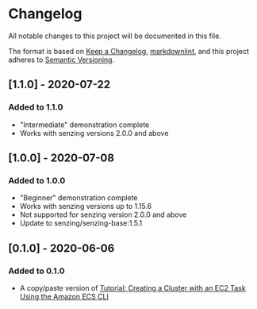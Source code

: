 # Changelog

All notable changes to this project will be documented in this file.

The format is based on [Keep a Changelog](https://keepachangelog.com/en/1.0.0/),
[markdownlint](https://dlaa.me/markdownlint/),
and this project adheres to [Semantic Versioning](https://semver.org/spec/v2.0.0.html).

## [1.1.0] - 2020-07-22

### Added to 1.1.0

- "Intermediate" demonstration complete
- Works with senzing versions 2.0.0 and above

## [1.0.0] - 2020-07-08

### Added to 1.0.0

- "Beginner" demonstration complete
- Works with senzing versions up to 1.15.6
- Not supported for senzing version 2.0.0 and above
- Update to senzing/senzing-base:1.5.1

## [0.1.0] - 2020-06-06

### Added to 0.1.0

- A copy/paste version of
  [Tutorial: Creating a Cluster with an EC2 Task Using the Amazon ECS CLI](https://docs.aws.amazon.com/AmazonECS/latest/developerguide/ecs-cli-tutorial-ec2.html)
